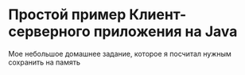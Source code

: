 # Простой пример Клиент-серверного приложения на Java
Мое небольшое домашнее задание, которое я посчитал нужным сохранить на память
